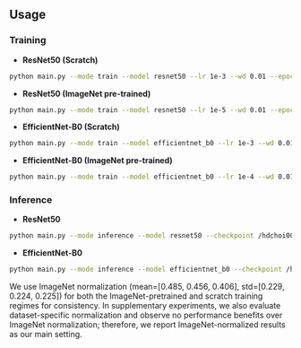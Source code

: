 ## Usage
### Training

- **ResNet50 (Scratch)**
```bash
python main.py --mode train --model resnet50 --lr 1e-3 --wd 0.01 --epochs 100 --batch_size 256
```

- **ResNet50 (ImageNet pre-trained)**
```bash
python main.py --mode train --model resnet50 --lr 1e-5 --wd 0.01 --epochs 100 --batch_size 256 --pretrained
```

- **EfficientNet-B0 (Scratch)**
```bash
python main.py --mode train --model efficientnet_b0 --lr 1e-3 --wd 0.01 --epochs 300 --batch_size 256
```

- **EfficientNet-B0 (ImageNet pre-trained)**
```bash
python main.py --mode train --model efficientnet_b0 --lr 1e-4 --wd 0.01 --epochs 100 --batch_size 256 --pretrained
```

### Inference

- **ResNet50**
```bash
python main.py --mode inference --model resnet50 --checkpoint /hdchoi00/results/resnet50/best_acc_checkpoint.pth
```

- **EfficientNet-B0**
```bash
python main.py --mode inference --model efficientnet_b0 --checkpoint /hdchoi00/results/efficientnet_b0/best_acc_checkpoint.pth
```

We use ImageNet normalization (mean=[0.485, 0.456, 0.406], std=[0.229, 0.224, 0.225]) for both the ImageNet-pretrained and scratch training regimes for consistency. In supplementary experiments, we also evaluate dataset-specific normalization and observe no performance benefits over ImageNet normalization; therefore, we report ImageNet-normalized results as our main setting.
